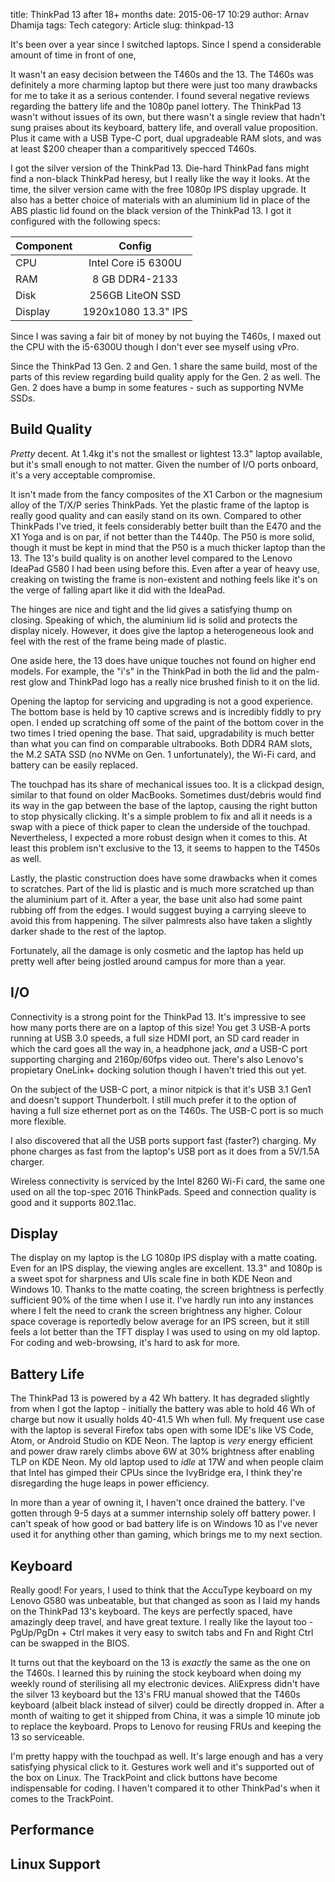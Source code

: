 title: ThinkPad 13 after 18+ months
date: 2015-06-17 10:29
author: Arnav Dhamija
tags: Tech
category: Article
slug: thinkpad-13

It's been over a year since I switched laptops. Since I spend a considerable amount of time in front of one, 

It wasn't an easy decision between the T460s and the 13. The T460s was definitely a more charming laptop but there were just too many drawbacks for me to take it as a serious contender. I found several negative reviews regarding the battery life and the 1080p panel lottery. The ThinkPad 13 wasn't without issues of its own, but there wasn't a single review that hadn't sung praises about its keyboard, battery life, and overall value proposition. Plus it came with a USB Type-C port, dual upgradeable RAM slots, and was at least $200 cheaper than a comparitively specced T460s.

I got the silver version of the ThinkPad 13. Die-hard ThinkPad fans might find a non-black ThinkPad heresy, but I really like the way it looks. At the time, the silver version came with the free 1080p IPS display upgrade. It also has a better choice of materials with an aluminium lid in place of the ABS plastic lid found on the black version of the ThinkPad 13. I got it configured with the following specs:

| Component        | Config           |
| ------------- |:-------------:|
| CPU      | Intel Core i5 6300U |
| RAM      | 8 GB DDR4-2133      |
| Disk | 256GB LiteON SSD      |
| Display | 1920x1080 13.3" IPS   |

Since I was saving a fair bit of money by not buying the T460s, I maxed out the CPU with the i5-6300U though I don't ever see myself using vPro.

Since the ThinkPad 13 Gen. 2 and Gen. 1 share the same build, most of the parts of this review regarding build quality apply for the Gen. 2 as well. The Gen. 2 does have a bump in some features - such as supporting NVMe SSDs.

## Build Quality

*Pretty* decent. At 1.4kg it's not the smallest or lightest 13.3" laptop available, but it's small enough to not matter. Given the number of I/O ports onboard, it's a very acceptable compromise.

It isn't made from the fancy composites of the X1 Carbon or the magnesium alloy of the T/X/P series ThinkPads. Yet the plastic frame of the laptop is really good quality and can easily stand on its own. Compared to other ThinkPads I've tried, it feels considerably better built than the E470 and the X1 Yoga and is on par, if not better than the T440p. The P50 is more solid, though it must be kept in mind that the P50 is a much thicker laptop than the 13. The 13's build quality is on another level compared to the Lenovo IdeaPad G580 I had been using before this. Even after a year of heavy use, creaking on twisting the frame is non-existent and nothing feels like it's on the verge of falling apart like it did with the IdeaPad.

The hinges are nice and tight and the lid gives a satisfying thump on closing. Speaking of which, the aluminium lid is solid and protects the display nicely. However, it does give the laptop a heterogeneous look and feel with the rest of the frame being made of plastic.

One aside here, the 13 does have unique touches not found on higher end models. For example, the "i's" in the ThinkPad in both the lid and the palm-rest glow and ThinkPad logo has a really nice brushed finish to it on the lid.

Opening the laptop for servicing and upgrading is not a good experience. The bottom base is held by 10 captive screws and is incredibly fiddly to pry open. I ended up scratching off some of the paint of the bottom cover in the two times I tried opening the base. That said, upgradability is much better than what you can find on comparable ultrabooks. Both DDR4 RAM slots, the M.2 SATA SSD (no NVMe on Gen. 1 unfortunately), the Wi-Fi card, and battery can be easily replaced.

The touchpad has its share of mechanical issues too. It is a clickpad design, similar to that found on older MacBooks. Sometimes dust/debris would find its way in the gap between the base of the laptop, causing the right button to stop physically clicking. It's a simple problem to fix and all it needs is a swap with a piece of thick paper to clean the underside of the touchpad. Nevertheless, I expected a more robust design when it comes to this. At least this problem isn't exclusive to the 13, it seems to happen to the T450s as well.

Lastly, the plastic construction does have some drawbacks when it comes to scratches. Part of the lid is plastic and is much more scratched up than the aluminium part of it. After a year, the base unit also had some paint rubbing off from the edges. I would suggest buying a carrying sleeve to avoid this from happening. The silver palmrests also have taken a slightly darker shade to the rest of the laptop.

Fortunately, all the damage is only cosmetic and the laptop has held up pretty well after being jostled around campus for more than a year.

## I/O

Connectivity is a strong point for the ThinkPad 13. It's impressive to see how many ports there are on a laptop of this size! You get 3 USB-A ports running at USB 3.0 speeds, a full size HDMI port, an SD card reader in which the card goes all the way in, a headphone jack, *and* a USB-C port supporting charging and 2160p/60fps video out. There's also Lenovo's propietary OneLink+ docking solution though I haven't tried this out yet.

On the subject of the USB-C port, a minor nitpick is that it's USB 3.1 Gen1 and doesn't support Thunderbolt. I still much prefer it to the option of having a full size ethernet port as on the T460s. The USB-C port is so much more flexible.

I also discovered that all the USB ports support fast (faster?) charging. My phone charges as fast from the laptop's USB port as it does from a 5V/1.5A charger.

Wireless connectivity is serviced by the Intel 8260 Wi-Fi card, the same one used on all the top-spec 2016 ThinkPads. Speed and connection quality is good and it supports 802.11ac.

## Display

The display on my laptop is the LG 1080p IPS display with a matte coating. Even for an IPS display, the viewing angles are excellent. 13.3" and 1080p is a sweet spot for sharpness and UIs scale fine in both KDE Neon and Windows 10. Thanks to the matte coating, the screen brightness is perfectly sufficient 90% of the time when I use it. I've hardly run into any instances where I felt the need to crank the screen brightness any higher. Colour space coverage is reportedly below average for an IPS screen, but it still feels a lot better than the TFT display I was used to using on my old laptop. For coding and web-browsing, it's hard to ask for more.

## Battery Life

The ThinkPad 13 is powered by a 42 Wh battery. It has degraded slightly from when I got the laptop - initially the battery was able to hold 46 Wh of charge but now it usually holds 40-41.5 Wh when full. My frequent use case with the laptop is several Firefox tabs open with some IDE's like VS Code, Atom, or Android Studio on KDE Neon. The laptop is *very* energy efficient and power draw rarely climbs above 6W at 30% brightness after enabling TLP on KDE Neon. My old laptop used to *idle* at 17W and when people claim that Intel has gimped their CPUs since the IvyBridge era, I think they're disregarding the huge leaps in power efficiency.

In more than a year of owning it, I haven't once drained the battery. I've gotten through 9-5 days at a summer internship solely off battery power. I can't speak of how good or bad battery life is on Windows 10 as I've never used it for anything other than gaming, which brings me to my next section.

## Keyboard

Really good! For years, I used to think that the AccuType keyboard on my Lenovo G580 was unbeatable, but that changed as soon as I laid my hands on the ThinkPad 13's keyboard. The keys are perfectly spaced, have amazingly deep travel, and have great texture. I really like the layout too - PgUp/PgDn + Ctrl makes it very easy to switch tabs and Fn and Right Ctrl can be swapped in the BIOS.

It turns out that the keyboard on the 13 is *exactly* the same as the one on the T460s. I learned this by ruining the stock keyboard when doing my weekly round of sterilising all my electronic devices. AliExpress didn't have the silver 13 keyboard but the 13's FRU manual showed that the T460s keyboard (albeit black instead of silver) could be directly dropped in. After a month of waiting to get it shipped from China, it was a simple 10 minute job to replace the keyboard. Props to Lenovo for reusing FRUs and keeping the 13 so serviceable.

I'm pretty happy with the touchpad as well. It's large enough and has a very satisfying physical click to it. Gestures work well and it's supported out of the box on Linux. The TrackPoint and click buttons have become indispensable for coding. I haven't compared it to other ThinkPad's when it comes to the TrackPoint.

## Performance

## Linux Support
